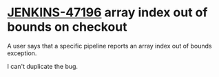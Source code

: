 # [JENKINS-47196](https://issues.jenkins-ci.org/browse/JENKINS-47196) array index out of bounds on checkout

A user says that a specific pipeline reports an array index out of
bounds exception.

I can't duplicate the bug.

